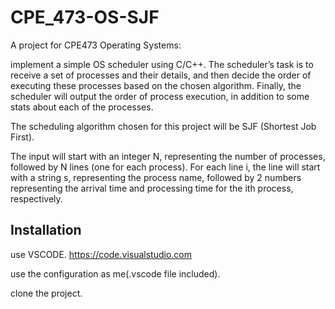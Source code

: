 # CPE_473-OS-SJF

A project for CPE473 Operating Systems:


implement a simple OS scheduler using C/C++. 
The scheduler’s task is to receive a set of processes and their details, and then decide the order of executing these processes based on the chosen algorithm. Finally, the scheduler will output the order of process execution, in addition to some stats about each of the processes.

The scheduling algorithm chosen for this project will be SJF (Shortest Job First). 

The input will start with an integer N, representing the number of processes, followed by N lines (one for each process). For each line i, the line will start with a string s, representing the process name, followed by 2 numbers representing the arrival time and processing time for the ith process, respectively.

## Installation 

use VSCODE.
https://code.visualstudio.com
 
use the configuration as me(.vscode file included).


clone the project.
